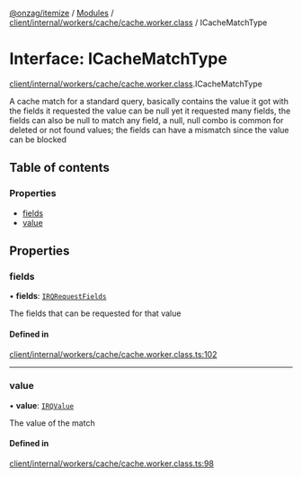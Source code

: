 [@onzag/itemize](../README.md) / [Modules](../modules.md) / [client/internal/workers/cache/cache.worker.class](../modules/client_internal_workers_cache_cache_worker_class.md) / ICacheMatchType

# Interface: ICacheMatchType

[client/internal/workers/cache/cache.worker.class](../modules/client_internal_workers_cache_cache_worker_class.md).ICacheMatchType

A cache match for a standard query, basically
contains the value it got with the fields it requested
the value can be null yet it requested many fields, the fields
can also be null to match any field, a null, null combo is common for
deleted or not found values; the fields can have a mismatch
since the value can be blocked

## Table of contents

### Properties

- [fields](client_internal_workers_cache_cache_worker_class.ICacheMatchType.md#fields)
- [value](client_internal_workers_cache_cache_worker_class.ICacheMatchType.md#value)

## Properties

### fields

• **fields**: [`IRQRequestFields`](rq_querier.IRQRequestFields.md)

The fields that can be requested for that value

#### Defined in

[client/internal/workers/cache/cache.worker.class.ts:102](https://github.com/onzag/itemize/blob/59702dd5/client/internal/workers/cache/cache.worker.class.ts#L102)

___

### value

• **value**: [`IRQValue`](rq_querier.IRQValue.md)

The value of the match

#### Defined in

[client/internal/workers/cache/cache.worker.class.ts:98](https://github.com/onzag/itemize/blob/59702dd5/client/internal/workers/cache/cache.worker.class.ts#L98)
